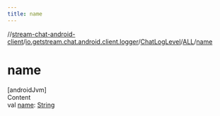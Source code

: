 ```yaml
---
title: name
---
```

//[stream-chat-android-client](../../../../index.md)/[io.getstream.chat.android.client.logger](../../index.md)/[ChatLogLevel](../index.md)/[ALL](index.md)/[name](name.md)



# name  
[androidJvm]  
Content  
val [name](name.md): [String](https://kotlinlang.org/api/latest/jvm/stdlib/kotlin/-string/index.html)  



